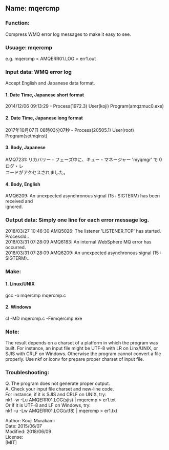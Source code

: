 ## Name: mqercmp

### Function:
Compress WMQ error log messages to make it easy to see.

### Usuage: mqercmp
e.g. mqercmp < AMQERR01.LOG > err1.out

### Input data: WMQ error log
Accept English and Japanese data format.
#### 1. Date Time, Japanese short format 
2014/12/06 09:13:29 - Process(1972.3) User(koji) Program(amqzmuc0.exe) 

#### 2. Date Time, Japanese long format 
2017年10月07日 08時03分07秒 - Process(20505.1) User(root) Program(setmqinst) 

#### 3. Body, Japanese
AMQ7231: リカバリー・フェーズ中に、キュー・マネージャー 'myqmgr' で 0 ログ・レ  
コードがアクセスされました。

#### 4. Body, English
AMQ6209: An unexpected asynchronous signal (15 : SIGTERM) has been received and  
ignored.

### Output data: Simply one line for each error message log.  
2018/03/27 10:46:30 AMQ5026: The listener 'LISTENER.TCP' has started. ProcessId..  
2018/03/31 07:28:09 AMQ6183: An internal WebSphere MQ error has occurred.  
2018/03/31 07:28:09 AMQ6209: An unexpected asynchronous signal (15 : SIGTERM)..  

### Make:
#### 1. Linux/UNIX 
gcc -o mqercmp mqercmp.c
#### 2. Windows 
cl -MD mqercmp.c -Femqercmp.exe

### Note:
The result depends on a charset of a platform in which the program was built.
For instance, an input file might be UTF-8 with LR on Linx/UNIX, or SJIS with CRLF on Windows.
Otherwise the program cannot convert a file properly.
Use nkf or iconv for prepare proper charset of input file.

### Troubleshooting:
Q. The program does not generate proper output.  
A. Check your input file charset and new-line code.  
For instance, if it is SJIS and CRLF on UNIX, try:  
 nkf -w -Lu AMQERR01.LOG(sjis) | mqercmp > er1.txt  
Or if it is UTF-8 and LF on Windows, try:  
 nkf -u -Lw AMQERR01.LOG(utf8) | mqercmp > er1.txt  

Author:   Kouji Murakami  
Date:     2015/06/07  
Modified: 2018/06/09  
License:  
[MIT]

